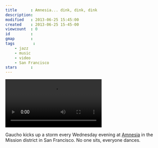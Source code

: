 ```yaml
---
title      : Amnesia... dink, dink, dink
description: 
modified   : 2013-06-25 15:45:00
created    : 2013-06-25 15-45-00
viewcount  : 0
id         : 
gmap       : 
tags        :
    - jazz
    - music
    - video
    - San Francisco
stars      : 
---
```


![dink, dink, dink](amnesia.mp4)

Gaucho kicks up a storm every Wednesday evening at [Amnesia](http://amnesiasf.com) in the Mission district in San Francisco. No one sits, everyone dances.

